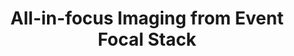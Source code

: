 ---
layout: default
title: 'All-in-focus Imaging from Event Focal Stack'
authors: Hanyue Lou<sup>#</sup>, <strong>Minggui Teng</strong><sup>#</sup>, Yixin Yang, Boxin Shi<sup>*</sup>
publication: In <i>Computer Vision and Pattern Recognition</i>, 2023.
year: 2023.06
select: '1'
pdf: ''
code: ''
official_link: ''
---